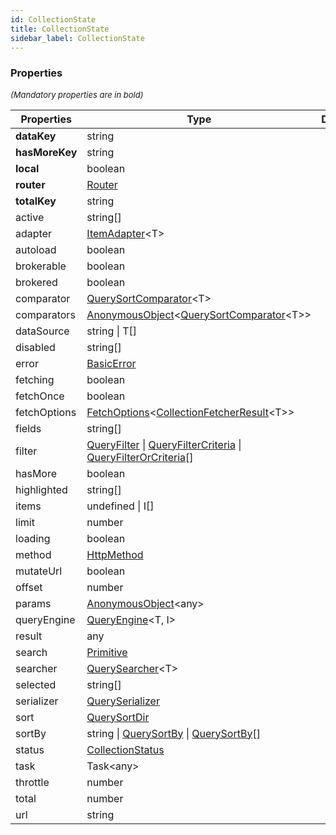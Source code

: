 ```yaml
---
id: CollectionState
title: CollectionState
sidebar_label: CollectionState
---
```




### Properties

<font size="2"><i>(Mandatory properties are in bold)</i></font>

| Properties | Type | Description |
| --------- | ---- | ----------- |
| **dataKey** | string |  |
| **hasMoreKey** | string |  |
| **local** | boolean |  |
| **router** | [Router](/framework-api/interfaces/Router.md) |  |
| **totalKey** | string |  |
| active | string[] |  |
| adapter | [ItemAdapter](/framework-api/types/ItemAdapter.md)<T\> |  |
| autoload | boolean |  |
| brokerable | boolean |  |
| brokered | boolean |  |
| comparator | [QuerySortComparator](/framework-api/types/QuerySortComparator.md)<T\> |  |
| comparators | [AnonymousObject](/framework-api/interfaces/AnonymousObject.md)<[QuerySortComparator](/framework-api/types/QuerySortComparator.md)<T\>\> |  |
| dataSource | string \| T[] |  |
| disabled | string[] |  |
| error | [BasicError](/framework-api/interfaces/BasicError.md) |  |
| fetching | boolean |  |
| fetchOnce | boolean |  |
| fetchOptions | [FetchOptions](/framework-api/interfaces/FetchOptions.md)<[CollectionFetcherResult](/framework-api/types/CollectionFetcherResult.md)<T\>\> |  |
| fields | string[] |  |
| filter | [QueryFilter](/framework-api/interfaces/QueryFilter.md) \| [QueryFilterCriteria](/framework-api/interfaces/QueryFilterCriteria.md) \| [QueryFilterOrCriteria](/framework-api/types/QueryFilterOrCriteria.md)[] |  |
| hasMore | boolean |  |
| highlighted | string[] |  |
| items | undefined \| I[] |  |
| limit | number |  |
| loading | boolean |  |
| method | [HttpMethod](/framework-api/enum/HttpMethod.md) |  |
| mutateUrl | boolean |  |
| offset | number |  |
| params | [AnonymousObject](/framework-api/interfaces/AnonymousObject.md)<any\> |  |
| queryEngine | [QueryEngine](/framework-api/types/QueryEngine.md)<T, I\> |  |
| result | any |  |
| search | [Primitive](/framework-api/types/Primitive.md) |  |
| searcher | [QuerySearcher](/framework-api/types/QuerySearcher.md)<T\> |  |
| selected | string[] |  |
| serializer | [QuerySerializer](/framework-api/types/QuerySerializer.md) |  |
| sort | [QuerySortDir](/framework-api/types/QuerySortDir.md) |  |
| sortBy | string \| [QuerySortBy](/framework-api/types/QuerySortBy.md) \| [QuerySortBy](/framework-api/types/QuerySortBy.md)[] |  |
| status | [CollectionStatus](/framework-api/types/CollectionStatus.md) |  |
| task | Task<any\> |  |
| throttle | number |  |
| total | number |  |
| url | string |  |
